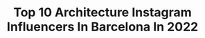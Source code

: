 ---
title: Top 10 Architecture Instagram Influencers In Barcelona In 2022
description: >-
  Find top architecture Instagram influencers in Barcelona in 2022. Most popular hashtags: #barcelona #architecture #visitbarcelona #ig.
platform: Instagram
hits: 77
text_top: Identify the top-rated Instagram profiles on inBeat.
text_bottom: Our search engine holds 77 Instagram influencers like this in Barcelona, Spain for you to contact.
profiles:
  - username: "imigordaniel"
    fullname: >-
      Igor Daniel
    bio: >-
      art travel fashion architecture 📍 Barcelona contactigordaniel@gmail.com
    location: "Spain"
    followers: 13042
    engagement: 1063
    commentsToLikes: 0.026649
    id: ckaox8rlbca0n0i78ax7igjz5
    verified: false
    hashtags: "#photooftheday, #malemodel, #menswear, #instaboy"
  - username: "raul.alvarado23"
    fullname: >-
      Raul Eduardo
    bio: >-
      📐Architect 🇵🇦 Panama 📍 Barcelona
    location: "Spain"
    followers: 8666
    engagement: 1376
    commentsToLikes: 0.016061
    id: ckf5q7lql8fla0j23zhat373d
    verified: false
    hashtags: "#barcelona, #architecture, #hoscos, #smile"
  - username: "boluddha"
    fullname: >-
      BOLUDDHA The Enlightened Idiot
    bio: >-
      Check out Prints at:
    location: "Spain"
    followers: 34864
    engagement: 399
    commentsToLikes: 0.020105
    id: ck0txfmhxixfk0i191gcd1kto
    verified: false
    hashtags: "#symmetricalmonsters, #sunrisephotography, #symmetrykillers, #catalunya"
  - username: "joanoriolfibla"
    fullname: >-
      Joan Oriol Fibla
    bio: >-
      Soy producto de la cultura occidental. Politólogo, catalán, republicano y europeo. Critico cuanto conozco, pero no conozco tanto. #barcelona #plants
    location: "Spain"
    followers: 7664
    engagement: 1264
    commentsToLikes: 0.008079
    id: ck5zvf8f744gm0i145gkzxudr
    verified: false
    hashtags: "#stayhome, #barcelona, #architecture, #plants"
  - username: "yamildoval"
    fullname: >-
      Yamil Doval
    bio: >-
      ⚓️ Galego 📍 Based in Barcelona 📷 Architecture • Lifestyle • Travel ✉️ yamildoval@gmail.com ⬇️ Prints & presets ⬇️
    location: "Spain"
    followers: 3609
    engagement: 1629
    commentsToLikes: 0.041195
    id: ck6u7v27fnt470j718mz0eoun
    verified: false
    hashtags: "#gglocalgems, #bitsofbuildings, #europedestinations, #departuresmag"
  - username: "josepferrando_architecture"
    fullname: >-
      Josep Ferrando
    bio: >-
      BARCELONA BASED ARCHITECTURE STUDIO
    location: "Spain"
    followers: 32451
    engagement: 302
    commentsToLikes: 0.035994
    id: ck0uc68eug6vj0i19ppcwutpv
    verified: false
    hashtags: ""
  - username: "jirkanovosad"
    fullname: >-
      Jirka Novosád
    bio: >-
      Freelance photographer and videographer 📷🎥 📩 novosad.ji@gmail.com 📍Prague, Czech Republic 📷 Nikon Z6 @nikon_cz_sk
    location: "Spain"
    followers: 17081
    engagement: 600
    commentsToLikes: 0.013976
    id: ck5zipwqhg5xd0i143p7xv0z8
    verified: false
    hashtags: "#fromwhereidrone, #czechroamers, #beanoutsider, #dnescestujem"
  - username: "nil.monro"
    fullname: >-
      Nil Monró 😎
    bio: >-
      👨🏻‍💻 creativo 📩 info@nilmonro.com
    location: "Spain"
    followers: 60796
    engagement: 76
    commentsToLikes: 0.033531
    id: ckf5n5h81wtrv0j2317p3t71z
    verified: false
    hashtags: "#barcelona, #tb, #architecture, #fashionblogger"
  - username: "maksimslavin"
    fullname: >-
      M A K S I M    S L A V I N
    bio: >-
      Interior designer Owner of @maksimslavininteriors
    location: "Spain"
    followers: 7936
    engagement: 633
    commentsToLikes: 0.018731
    id: ck6ucb0uhejre0j71tc2mkwqq
    verified: false
    hashtags: "#travel, #favoritethings, #casabatll, #hermes"
  - username: "barcelona.travelers"
    fullname: >-
      Barcelona Travelers
    bio: >-
      ✭ The Biggest Community of Barcelona Travelers ↣ Join our #TravelFromHome Community👇🏼
    location: "Spain"
    followers: 36537
    engagement: 268
    commentsToLikes: 0.012236
    id: ck139lrp7lyc70i19pu5ck0ag
    verified: false
    hashtags: "#barcelonastreets, #lasagradafamilia, #roamtheplanet, #stars"
---